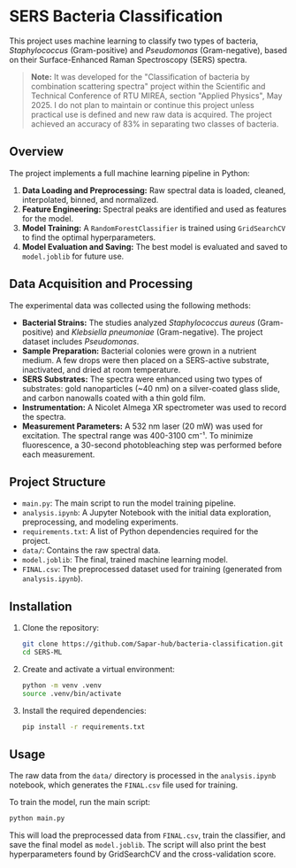 # SERS Bacteria Classification

This project uses machine learning to classify two types of bacteria, *Staphylococcus* (Gram-positive) and *Pseudomonas* (Gram-negative), based on their Surface-Enhanced Raman Spectroscopy (SERS) spectra.

> **Note:** It was developed for the "Classification of bacteria by combination scattering spectra" project within the Scientific and Technical Conference of RTU MIREA, section "Applied Physics", May 2025. I do not plan to maintain or continue this project unless practical use is defined and new raw data is acquired. The project achieved an accuracy of 83% in separating two classes of bacteria.

## Overview

The project implements a full machine learning pipeline in Python:

1.  **Data Loading and Preprocessing:** Raw spectral data is loaded, cleaned, interpolated, binned, and normalized.
2.  **Feature Engineering:** Spectral peaks are identified and used as features for the model.
3.  **Model Training:** A `RandomForestClassifier` is trained using `GridSearchCV` to find the optimal hyperparameters.
4.  **Model Evaluation and Saving:** The best model is evaluated and saved to `model.joblib` for future use.

## Data Acquisition and Processing

The experimental data was collected using the following methods:

-   **Bacterial Strains:** The studies analyzed *Staphylococcus aureus* (Gram-positive) and *Klebsiella pneumoniae* (Gram-negative). The project dataset includes *Pseudomonas*.
-   **Sample Preparation:** Bacterial colonies were grown in a nutrient medium. A few drops were then placed on a SERS-active substrate, inactivated, and dried at room temperature.
-   **SERS Substrates:** The spectra were enhanced using two types of substrates: gold nanoparticles (~40 nm) on a silver-coated glass slide, and carbon nanowalls coated with a thin gold film.
-   **Instrumentation:** A Nicolet Almega XR spectrometer was used to record the spectra.
-   **Measurement Parameters:** A 532 nm laser (20 mW) was used for excitation. The spectral range was 400-3100 cm⁻¹. To minimize fluorescence, a 30-second photobleaching step was performed before each measurement.

## Project Structure

-   `main.py`: The main script to run the model training pipeline.
-   `analysis.ipynb`: A Jupyter Notebook with the initial data exploration, preprocessing, and modeling experiments.
-   `requirements.txt`: A list of Python dependencies required for the project.
-   `data/`: Contains the raw spectral data.
-   `model.joblib`: The final, trained machine learning model.
-   `FINAL.csv`: The preprocessed dataset used for training (generated from `analysis.ipynb`).

## Installation

1.  Clone the repository:
    ```bash
    git clone https://github.com/Sapar-hub/bacteria-classification.git
    cd SERS-ML
    ```

2.  Create and activate a virtual environment:
    ```bash
    python -m venv .venv
    source .venv/bin/activate
    ```

3.  Install the required dependencies:
    ```bash
    pip install -r requirements.txt
    ```

## Usage

The raw data from the `data/` directory is processed in the `analysis.ipynb` notebook, which generates the `FINAL.csv` file used for training.

To train the model, run the main script:

```bash
python main.py
```

This will load the preprocessed data from `FINAL.csv`, train the classifier, and save the final model as `model.joblib`. The script will also print the best hyperparameters found by GridSearchCV and the cross-validation score.
